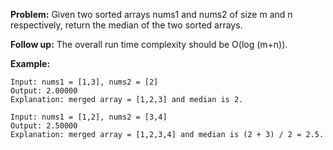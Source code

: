 **Problem:** Given two sorted arrays nums1 and nums2 of size m and n respectively, return the median of the two sorted arrays.

**Follow up:** The overall run time complexity should be O(log (m+n)).

**Example:** 
```
Input: nums1 = [1,3], nums2 = [2]
Output: 2.00000
Explanation: merged array = [1,2,3] and median is 2.
 ```
 ```
Input: nums1 = [1,2], nums2 = [3,4]
Output: 2.50000
Explanation: merged array = [1,2,3,4] and median is (2 + 3) / 2 = 2.5.
```